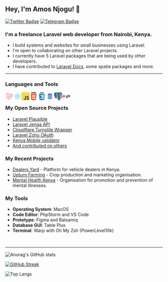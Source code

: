 
## Hey, I'm Amos Njogu! 👋

[![Twitter Badge](https://img.shields.io/badge/-Twitter-00acee?style=flat-square&logo=Twitter&logoColor=white)](https://twitter.com/njoguamo)
[![Telegram Badge](https://img.shields.io/badge/-Telegram-0088cc?style=flat-square&logo=Telegram&logoColor=white)](https://t.me/njoguamos)


### I'm a freelance Laravel web developer from Nairobi, Kenya.
- I build systems and websites for small businesses using Laravel.
- I'm open to collaborating on other Laravel projects.
- I currently have 5 Laravel packages that are being used by other developers.
- I have contributed to [Laravel Docs](https://github.com/laravel/docs/pulls?q=is%3Amerged+is%3Apr+author%3Anjoguamos), some spatie packages and more.

---

### Languages and Tools

<img align="left" alt="Laravel" width="26px" src="https://raw.githubusercontent.com/github/explore/80688e429a7d4ef2fca1e82350fe8e3517d3494d/topics/laravel/laravel.png" />
<img align="left" alt="Vue JS" width="26px" src="https://raw.githubusercontent.com/github/explore/80688e429a7d4ef2fca1e82350fe8e3517d3494d/topics/react/react.png" />
<img align="left" alt="JavaScript" width="26px" src="https://raw.githubusercontent.com/github/explore/80688e429a7d4ef2fca1e82350fe8e3517d3494d/topics/javascript/javascript.png" />
<img align="left" alt="HTML5" width="26px" src="https://raw.githubusercontent.com/github/explore/80688e429a7d4ef2fca1e82350fe8e3517d3494d/topics/html/html.png" />
<img align="left" alt="CSS3" width="26px" src="https://raw.githubusercontent.com/github/explore/80688e429a7d4ef2fca1e82350fe8e3517d3494d/topics/css/css.png" />
<img align="left" alt="SQL" width="26px" src="https://raw.githubusercontent.com/github/explore/80688e429a7d4ef2fca1e82350fe8e3517d3494d/topics/sql/sql.png" />
<img align="left" alt="Postgres" width="26px" src="https://raw.githubusercontent.com/github/explore/80688e429a7d4ef2fca1e82350fe8e3517d3494d/topics/postgresql/postgresql.png" />
<img align="left" alt="Git" width="26px" src="https://raw.githubusercontent.com/github/explore/80688e429a7d4ef2fca1e82350fe8e3517d3494d/topics/git/git.png" />

<br />

### My Open Source Projects
- [Laravel Plausible](https://github.com/njoguamos/laravel-plausible)
- [Laravel Jenga API](https://github.com/njoguamos/laravel-jenga)
- [Cloudflare Turnstile Wrapper](https://github.com/njoguamos/laravel-turnstile)
- [Laravel Zoho OAuth](https://github.com/njoguamos/laravel-zoho-oauth)
- [Kenya Mobile validator](https://github.com/njoguamos/laravel-kenya-mobile)
- [And contributed on others](https://github.com/njoguamos?tab=repositories)


### My Recent Projects
- [Dealers Yard](https://dealersyard.com?utm_source=GitHub) - Platform for vehicle dealers in Kenya.
- [Upturn Farming](https://upturnfarming.com?utm_source=GitHub) - Crop production and marketing organisation.
- [Mental Health Kenya](https://mentalhealthkenya.org?utm_source=GitHub) - Organisation for promotion and prevention of mental illnesses.

### My Tools
- **Operating System**: MacOS
- **Code Editor**: PhpStorm and VS Code
- **Prototype**: Figma and Balsamiq
- **Database GUI**: Table Plus
- **Terminal**: Warp with Oh My Zsh (PowerLevel10k)

<br />

---

![Anurag's GitHub stats](https://github-readme-stats.vercel.app/api?username=njoguamos&count_private=true)

[![GitHub Streak](http://github-readme-streak-stats.herokuapp.com?user=njoguamos)](https://git.io/streak-stats)

![Top Langs](https://github-readme-stats.vercel.app/api/top-langs/?username=njoguamos\&layout=compact)

